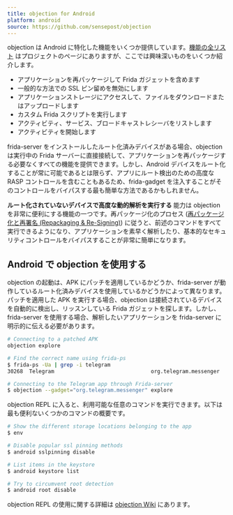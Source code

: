 ```yaml
---
title: objection for Android
platform: android
source: https://github.com/sensepost/objection
---
```


objection は Android に特化した機能をいくつか提供しています。[機能の全リスト](https://github.com/sensepost/objection/wiki/Features) はプロジェクトのページにありますが、ここでは興味深いものをいくつか紹介します。

- アプリケーションを再パッケージして Frida ガジェットを含めます
- 一般的な方法での SSL ピン留めを無効にします
- アプリケーションストレージにアクセスして、ファイルをダウンロードまたはアップロードします
- カスタム Frida スクリプトを実行します
- アクティビティ、サービス、ブロードキャストレシーバをリストします
- アクティビティを開始します

frida-server をインストールしたルート化済みデバイスがある場合、objection は実行中の Frida サーバーに直接接続して、アプリケーションを再パッケージする必要なくすべての機能を提供できます。しかし、Android デバイスをルート化することが常に可能であるとは限らず、アプリにルート検出のための高度な RASP コントロールを含むこともあるため、frida-gadget を注入することがそのコントロールをバイパスする最も簡単な方法であるかもしれません。

**ルート化されていないデバイスで高度な動的解析を実行する** 能力は objection を非常に便利にする機能の一つです。再パッケージ化のプロセス ([再パッケージ化と再署名 (Repackaging & Re-Signing)](../../techniques/android/MASTG-TECH-0039.md)) に従うと、前述のコマンドをすべて実行できるようになり、アプリケーションを素早く解析したり、基本的なセキュリティコントロールをバイパスすることが非常に簡単になります。

## Android で objection を使用する

objection の起動は、APK にパッチを適用しているかどうか、frida-server が動作しているルート化済みデバイスを使用しているかどうかによって異なります。パッチを適用した APK を実行する場合、objection は接続されているデバイスを自動的に検出し、リッスンしている Frida ガジェットを探します。しかし、frida-server を使用する場合、解析したいアプリケーションを frida-server に明示的に伝える必要があります。

```bash
# Connecting to a patched APK
objection explore

# Find the correct name using frida-ps
$ frida-ps -Ua | grep -i telegram
30268  Telegram                               org.telegram.messenger

# Connecting to the Telegram app through Frida-server
$ objection --gadget="org.telegram.messenger" explore
```

objection REPL に入ると、利用可能な任意のコマンドを実行できます。以下は最も便利ないくつかのコマンドの概要です。

```bash
# Show the different storage locations belonging to the app
$ env

# Disable popular ssl pinning methods
$ android sslpinning disable

# List items in the keystore
$ android keystore list

# Try to circumvent root detection
$ android root disable

```

objection REPL の使用に関する詳細は [objection Wiki](https://github.com/sensepost/objection/wiki/Using-objection "Using Objection") にあります。
